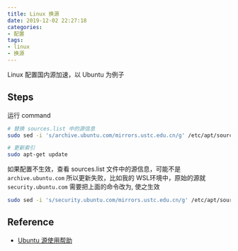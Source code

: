 ```yaml
---
title: Linux 换源
date: 2019-12-02 22:27:18
categories:
- 配置
tags:
- linux
- 换源
---
```

Linux 配置国内源加速，以 Ubuntu 为例子

## Steps

运行 command

```bash
# 替换 sources.list 中的源信息
sudo sed -i 's/archive.ubuntu.com/mirrors.ustc.edu.cn/g' /etc/apt/sources.list

# 更新索引
sudo apt-get update
```

如果配置不生效，查看 sources.list 文件中的源信息，可能不是 `archive.ubuntu.com` 所以更新失败，比如我的 WSL环境中，原始的源就 `security.ubuntu.com` 需要把上面的命令改为, 使之生效

```bash
sudo sed -i 's/security.ubuntu.com/mirrors.ustc.edu.cn/g' /etc/apt/sources.list
```

## Reference

* [Ubuntu 源使用帮助](https://mirrors.ustc.edu.cn/help/ubuntu.html)
